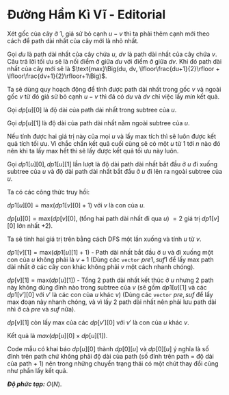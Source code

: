 # Đường Hầm Kì Vĩ - Editorial

Xét gốc của cây ở $1,$ giả sử bỏ cạnh $u-v$ thì ta phải thêm cạnh mới theo cách để path dài nhất của cây mới là nhỏ nhất.

Gọi $du$ là path dài nhất của cây chứa $u,$ $dv$ là path dài nhất của cây chứa $v$. Câu trả lời tối ưu sẽ là nối điểm ở giữa $du$ với điểm ở giữa $dv$. Khi đó path dài nhất của cây mới sẽ là $\text{max}\Big(du, dv, \lfloor\frac{du+1}{2}\rfloor + \lfloor\frac{dv+1}{2}\rfloor+1\Big)$. 

Ta sẽ dùng quy hoạch động để tính được path dài nhất trong gốc $v$ và ngoài gốc $v$ từ đó giả sử bỏ cạnh $u-v$ thì đã có $du$ và $dv$ chỉ việc lấy $min$ kết quả.

Gọi $dp[u][0]$ là độ dài của path dài nhất trong subtree của $u$.
       
Gọi $dp[u][1]$ là độ dài của path dài nhất nằm ngoài subtree của $u$.

Nếu tính được hai giá trị này của mọi $u$ và lấy max tích thì sẽ luôn được kết quả tích tối ưu. Vì chắc chắn kết quả cuối cùng sẽ có một $u$ từ $1$ tới $n$ nào đó nên khi ta lấy max hết thì sẽ lấy được kết quả tối ưu này luôn. 

Gọi $dp1[u][0],dp1[u][1]$ lần lượt là độ dài path dài nhất bắt đầu ở $u$ đi xuống subtree của $u$ và độ dài path dài nhất bắt đầu ở $u$ đi lên ra ngoài subtree của $u$.

Ta có các công thức truy hồi: 

$dp1[u][0]=\text{max}(dp1[v][0]+1)$ với $v$ là con của $u$.

$dp[u][0] = \text{max}(dp[v][0]$, (tổng hai path dài nhất đi qua $u$) $= 2$ giá trị $dp1[v][0]$ lớn nhất $+ 2)$.

Ta sẽ tính hai giá trị trên bằng cách $\text{DFS}$ một lần xuống và tính $u$ từ $v$.

$dp1[v][1]=\text{max}(dp1[u][1]+1)$ - Path dài nhất bắt đầu ở $u$ và đi xuống một con của $u$ không phải là $v + 1$ (Dùng các `vector` $pre1, suf1$ để lấy max path dài nhất ở các cây con khác không phải $v$ một cách nhanh chóng).

$dp[v][1]=\text{max}(dp[u][1])$ - Tổng $2$ path dài nhất kết thúc ở $u$ nhưng $2$ path này không dùng đỉnh nào trong subtree của $v$ (sẽ gồm $dp1[u][1]$ và các $dp1[v' ][0]$ với $v'$ là các con của $u$ khác $v$) (Dùng các `vector` $pre, suf$ để lấy max đoạn này nhanh chóng, và vì lấy $2$ path dài nhất nên phải lưu path dài nhì ở cả $pre$ và $suf$ nữa).

$dp[v][1]$ còn lấy max của các $dp[v' ][0]$ với $v'$ là con của $u$ khác $v$.

Kết quả là $max(dp[u][0] \times dp[u][1])$.

Code mẫu có khai báo $dp[u][0]$ thành $dp[0][u]$ và $dp[0][u]$ ý nghĩa là số đỉnh trên path chứ không phải độ dài của path (số đỉnh trên path = độ dài của path + $1$) nên trong những chuyển trạng thái có một chút thay đổi cũng như phần lấy kết quả.

***Độ phức tạp:*** $O(N)$.
